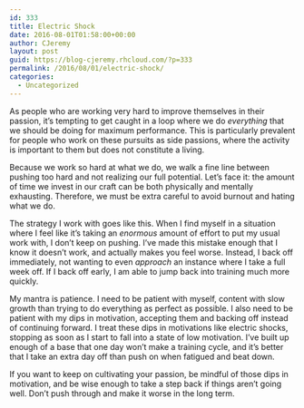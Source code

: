 ```yaml
---
id: 333
title: Electric Shock
date: 2016-08-01T01:58:00+00:00
author: CJeremy
layout: post
guid: https://blog-cjeremy.rhcloud.com/?p=333
permalink: /2016/08/01/electric-shock/
categories:
  - Uncategorized
---
```

As people who are working very hard to improve themselves in their passion, it&#8217;s tempting to get caught in a loop where we do _everything_ that we should be doing for maximum performance. This is particularly prevalent for people who work on these pursuits as side passions, where the activity is important to them but does not constitute a living.

Because we work so hard at what we do, we walk a fine line between pushing too hard and not realizing our full potential. Let&#8217;s face it: the amount of time we invest in our craft can be both physically and mentally exhausting. Therefore, we must be extra careful to avoid burnout and hating what we do.

The strategy I work with goes like this. When I find myself in a situation where I feel like it&#8217;s taking an _enormous_ amount of effort to put my usual work with, I don&#8217;t keep on pushing. I&#8217;ve made this mistake enough that I know it doesn&#8217;t work, and actually makes you feel worse. Instead, I back off immediately, not wanting to even _approach_ an instance where I take a full week off. If I back off early, I am able to jump back into training much more quickly.

My mantra is patience. I need to be patient with myself, content with slow growth than trying to do everything as perfect as possible. I also need to be patient with my dips in motivation, accepting them and backing off instead of continuing forward. I treat these dips in motivations like electric shocks, stopping as soon as I start to fall into a state of low motivation. I&#8217;ve built up enough of a base that one day won&#8217;t make a training cycle, and it&#8217;s better that I take an extra day off than push on when fatigued and beat down.

If you want to keep on cultivating your passion, be mindful of those dips in motivation, and be wise enough to take a step back if things aren&#8217;t going well. Don&#8217;t push through and make it worse in the long term.